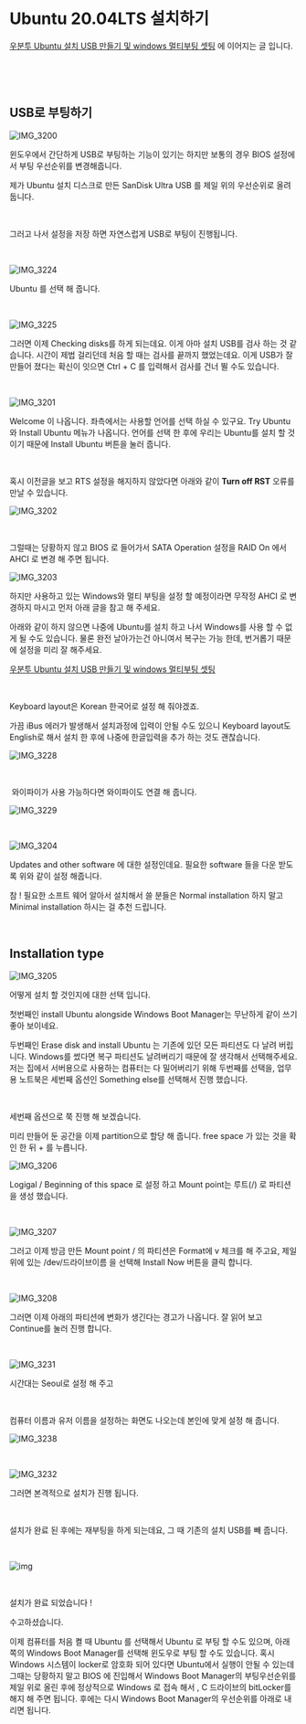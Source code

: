 # Ubuntu 20.04LTS 설치하기 



[우분투 Ubuntu 설치 USB 만들기 및 windows 멀티부팅 셋팅](https://shanepark.tistory.com/229) 에 이어지는 글 입니다.

​	

​		

## USB로 부팅하기

![IMG_3200](https://raw.githubusercontent.com/Shane-Park/markdownBlog/master/OS/linux/ubuntu/ubuntu-install.assets/IMG_3200.jpeg)

윈도우에서 간단하게 USB로 부팅하는 기능이 있기는 하지만 보통의 경우 BIOS 설정에서 부팅 우선순위를 변경해줍니다.

제가 Ubuntu 설치 디스크로 만든 SanDisk Ultra USB 를 제일 위의 우선순위로 올려 둡니다. 

​	

그러고 나서 설정을 저장 하면 자연스럽게 USB로 부팅이 진행됩니다.

​	

![IMG_3224](https://raw.githubusercontent.com/Shane-Park/markdownBlog/master/OS/linux/ubuntu/ubuntu-install.assets/IMG_3224.jpeg)

Ubuntu 를 선택 해 줍니다.

​		

![IMG_3225](https://raw.githubusercontent.com/Shane-Park/markdownBlog/master/OS/linux/ubuntu/ubuntu-install.assets/IMG_3225.jpeg)	

그러면 이제 Checking disks를 하게 되는데요. 이게 아마 설치 USB를 검사 하는 것 같습니다. 시간이 제법 걸리던데 처음 할 때는 검사를 끝까지 했었는데요. 이게 USB가 잘 만들어 졌다는 확신이 잇으면 Ctrl + C 를 입력해서 검사를 건너 뛸 수도 있습니다.

​		

![IMG_3201](https://raw.githubusercontent.com/Shane-Park/markdownBlog/master/OS/linux/ubuntu/ubuntu-install.assets/IMG_3201.jpeg)

Welcome 이 나옵니다. 좌측에서는 사용할 언어를 선택 하실 수 있구요. Try Ubuntu 와 Install Ubuntu 메뉴가 나옵니다. 언어를 선택 한 후에 우리는 Ubuntu를 설치 할 것 이기 때문에 Install Ubuntu 버튼을 눌러 줍니다.

​	

혹시 이전글을 보고 RTS 설정을 해지하지 않았다면 아래와 같이 **Turn off RST** 오류를 만날 수 있습니다.

![IMG_3202](https://raw.githubusercontent.com/Shane-Park/markdownBlog/master/OS/linux/ubuntu/ubuntu-install.assets/IMG_3202.jpeg)

​		

그럴때는 당황하지 않고 BIOS 로 들어가서 SATA Operation 설정을 RAID On 에서 AHCI 로 변경 해 주면 됩니다.

![IMG_3203](https://raw.githubusercontent.com/Shane-Park/markdownBlog/master/OS/linux/ubuntu/ubuntu-install.assets/IMG_3203-1948050.jpeg)

하지만 사용하고 있는 Windows와 멀티 부팅을 설정 할 예정이라면 무작정 AHCI 로 변경하지 마시고 먼저 아래 글을 참고 해 주세요.

아래와 같이 하지 않으면 나중에 Ubuntu를 설치 하고 나서 Windows를 사용 할 수 없게 될 수도 있습니다. 물론 완전 날아가는건 아니여서 복구는 가능 한데, 번거롭기 때문에 설정을 미리 잘 해주세요.

[우분투 Ubuntu 설치 USB 만들기 및 windows 멀티부팅 셋팅](https://shanepark.tistory.com/229) 

​		

Keyboard layout은 Korean 한국어로 설정 해 줘야겠죠. 

가끔 iBus 에러가 발생해서 설치과정에 입력이 안될 수도 있으니 Keyboard layout도 English로 해서 설치 한 후에 나중에 한글입력을 추가 하는 것도 괜찮습니다.

![IMG_3228](https://raw.githubusercontent.com/Shane-Park/markdownBlog/master/OS/linux/ubuntu/ubuntu-install.assets/IMG_3228.jpeg)

​		

​	와이파이가 사용 가능하다면 와이파이도 연결 해 줍니다.

![IMG_3229](https://raw.githubusercontent.com/Shane-Park/markdownBlog/master/OS/linux/ubuntu/ubuntu-install.assets/IMG_3229.jpeg)

​	

![IMG_3204](https://raw.githubusercontent.com/Shane-Park/markdownBlog/master/OS/linux/ubuntu/ubuntu-install.assets/IMG_3204.jpeg)

Updates and other software 에 대한 설정인데요. 필요한 software 들을 다운 받도록 위와 같이 설정 해줍니다.

참 ! 필요한 소프트 웨어 알아서 설치해서 쓸 분들은 Normal installation 하지 말고 Minimal installation 하시는 걸 추천 드립니다. 

​	

## Installation type

![IMG_3205](https://raw.githubusercontent.com/Shane-Park/markdownBlog/master/OS/linux/ubuntu/ubuntu-install.assets/IMG_3205.jpeg)	

어떻게 설치 할 것인지에 대한 선택 입니다.

첫번째인 install Ubuntu alongside Windows Boot Manager는 무난하게 같이 쓰기 좋아 보이네요. 

두번째인 Erase disk and install Ubuntu 는 기존에 있던 모든 파티션도 다 날려 버립니다. Windows를 썼다면 복구 파티션도 날려버리기 때문에 잘 생각해서 선택해주세요. 저는 집에서 서버용으로 사용하는 컴퓨터는 다 밀어버리기 위해 두번째를 선택을, 업무용 노트북은 세번째 옵션인  Something else를 선택해서 진행 했습니다.

​	

세번째 옵션으로 쭉 진행 해 보겠습니다.

미리 만들어 둔 공간을 이제 partition으로 할당 해 줍니다. free space 가 있는 것을 확인 한 뒤 + 를 누릅니다.

![IMG_3206](https://raw.githubusercontent.com/Shane-Park/markdownBlog/master/OS/linux/ubuntu/ubuntu-install.assets/IMG_3206.jpeg)

 Logigal / Beginning of this space 로 설정 하고 Mount point는 루트(/) 로 파티션을 생성 했습니다.

​	

![IMG_3207](https://raw.githubusercontent.com/Shane-Park/markdownBlog/master/OS/linux/ubuntu/ubuntu-install.assets/IMG_3207.jpeg)

그러고 이제 방금 만든 Mount point / 의 파티션은 Format에 v 체크를 해 주고요, 제일 위에 있는 /dev/드라이브이름 을 선택해 Install Now 버튼을 클릭 합니다.

​	

![IMG_3208](https://raw.githubusercontent.com/Shane-Park/markdownBlog/master/OS/linux/ubuntu/ubuntu-install.assets/IMG_3208.jpeg)

그러면 이제 아래의 파티션에 변화가 생긴다는 경고가 나옵니다. 잘 읽어 보고 Continue를 눌러 진행 합니다.

​		

![IMG_3231](https://raw.githubusercontent.com/Shane-Park/markdownBlog/master/OS/linux/ubuntu/ubuntu-install.assets/IMG_3231.jpeg)

시간대는  Seoul로 설정 해 주고 

​	

컴퓨터 이름과 유저 이름을 설정하는 화면도 나오는데 본인에 맞게 설정 해 줍니다.

![IMG_3238](https://raw.githubusercontent.com/Shane-Park/markdownBlog/master/OS/linux/ubuntu/ubuntu-install.assets/IMG_3238.jpeg)

​		

![IMG_3232](https://raw.githubusercontent.com/Shane-Park/markdownBlog/master/OS/linux/ubuntu/ubuntu-install.assets/IMG_3232.jpeg)

그러면 본격적으로 설치가 진행 됩니다.

​	

설치가 완료 된 후에는 재부팅을 하게 되는데요, 그 때 기존의 설치 USB를 빼 줍니다.

​	

![img](https://raw.githubusercontent.com/Shane-Park/markdownBlog/master/OS/linux/ubuntu/ubuntu-install.assets/sc.png)

​	

설치가 완료 되었습니다 !

수고하셨습니다.

이제 컴퓨터를 처음 켤 때 Ubuntu 를 선택해서 Ubuntu 로 부팅 할 수도 있으며, 아래 쪽의 Windows Boot Manager를 선택해 윈도우로 부팅 할 수도 있습니다. 혹시 Windows 시스템이 locker로 암호화 되어 있다면 Ubuntu에서 실행이 안될 수 있는데 그때는 당황하지 말고 BIOS 에 진입해서 Windows Boot Manager의 부팅우선순위를 제일 위로 올린 후에 정상적으로 Windows 로 접속 해서 , C 드라이브의 bitLocker를 해지 해 주면 됩니다. 후에는 다시 Windows Boot Manager의 우선순위를 아래로 내리면 됩니다.

​	